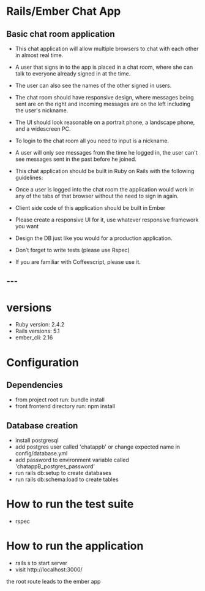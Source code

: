 # Rails/Ember Chat App

## Basic chat room application

* This chat application will allow multiple browsers to chat with each other in almost real time.

* A user that signs in to the app is placed in a chat room, where she can talk to everyone already signed in at the time.

* The user can also see the names of the other signed in users.

* The chat room should have responsive design, where messages being sent are on the right and incoming messages are on the left including the user's nickname.

* The UI should look reasonable on a portrait phone, a landscape phone, and a widescreen PC.

* To login to the chat room all you need to input is a nickname.

* A user will only see messages from the time he logged in, the user can't see messages sent in the past before he joined.

* This chat application should be built in Ruby on Rails with the following guidelines:

* Once a user is logged into the chat room the application would work in any of the tabs of that browser without the need to sign in again.
* Client side code of this application should be built in Ember
* Please create a responsive UI for it, use whatever responsive framework you want
* Design the DB just like you would for a production application.
* Don’t forget to write tests (please use Rspec)
* If you are familiar with Coffeescript, please use it.



## ---
# versions
* Ruby version: 2.4.2
* Rails versions: 5.1
* ember_cli: 2.16

# Configuration

## Dependencies

* from project root run: bundle install
* front frontend directory run: npm install

## Database creation

* install postgresql
* add postgres user called 'chatappb' or change expected name in config/database.yml
* add password to environment variable called 'chatappB_postgres_password'
* run rails db:setup to create databases
* run rails db:schema:load to create tables

# How to run the test suite

* rspec

# How to run the application

* rails s to start server
* visit http://localhost:3000/

the root route leads to the ember app
